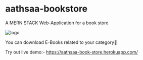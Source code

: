 # aathsaa-bookstore
A MERN STACK Web-Application for a book store

![logo](https://user-images.githubusercontent.com/97633808/170982358-156d232d-34f7-4d30-9c65-ae695b2b7c84.png)

You can download E-Books related to your category📖

Try out live demo:- https://aathsaa-book-store.herokuapp.com/
